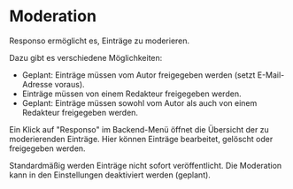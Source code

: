 # Moderation

Responso ermöglicht es, Einträge zu moderieren.

Dazu gibt es verschiedene Möglichkeiten:

* Geplant: Einträge müssen vom Autor freigegeben werden (setzt E-Mail-Adresse voraus).
* Einträge müssen von einem Redakteur freigegeben werden.
* Geplant: Einträge müssen sowohl vom Autor als auch von einem Redakteur freigegeben werden.

Ein Klick auf "Responso" im Backend-Menü öffnet die Übersicht der zu moderierenden Einträge. Hier können Einträge bearbeitet, gelöscht oder freigegeben werden.

Standardmäßig werden Einträge nicht sofort veröffentlicht. Die Moderation kann in den Einstellungen deaktiviert werden (geplant).
